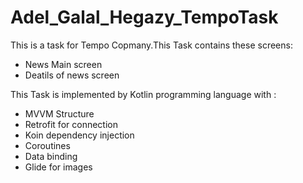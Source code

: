 # Adel_Galal_Hegazy_TempoTask
This is a task for Tempo Copmany.This Task contains these screens:
 - News Main screen
 - Deatils of news screen

This Task is implemented by Kotlin programming language with :

- MVVM Structure
- Retrofit for connection
- Koin dependency injection
- Coroutines 
- Data binding 
- Glide for images
